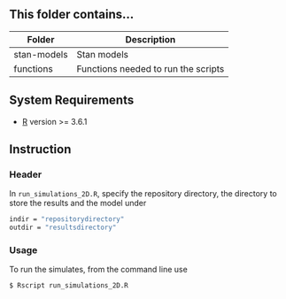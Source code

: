 ## This folder contains...
| Folder    | Description |
|-----------|------------------------------------------------------|
| stan-models   | Stan models |
| functions      | Functions needed to run the scripts   |


## System Requirements
- [R](https://www.r-project.org/) version >= 3.6.1


## Instruction 

### Header
In ```run_simulations_2D.R```, specify the repository directory, the directory to store the results and the model under
```bash
indir = "repositorydirectory" 
outdir = "resultsdirectory"
```


### Usage
To run the simulates, from the command line use
```bash
$ Rscript run_simulations_2D.R
``` 
